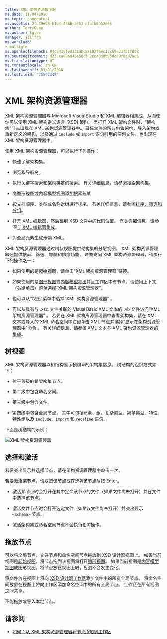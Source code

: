 ```yaml
---
title: XML 架构资源管理器
ms.date: 11/04/2016
ms.topic: conceptual
ms.assetid: 2fc39e98-b194-456b-a452-cfafb0a52d66
author: TerryGLee
ms.author: tglee
manager: jillfra
ms.workload:
- multiple
ms.openlocfilehash: 04c6415fed131abc5a102f6ec15c69e33f21fd68
ms.sourcegitcommit: d233ca00ad45e50cf62cca0d0b95dc69f0a87ad6
ms.translationtype: HT
ms.contentlocale: zh-CN
ms.lasthandoff: 01/01/2020
ms.locfileid: "75592342"
---
```

# <a name="xml-schema-explorer"></a>XML 架构资源管理器

XML 架构资源管理器与 Microsoft Visual Studio 和 XML 编辑器相集成，从而使你可以使用 XML 架构定义语言 (XSD) 架构。 当打开 XML 架构文件时，“架构集”节点出现在 XML 架构资源管理器中。 目标文件的所有包含架构、导入架构或重新定义的架构，以及通过 `include` 或 `import` 语句引用的任何文件，也出现在 XML 架构资源管理器中。

使用 XML 架构资源管理器，可以执行下列操作：

- 快速了解架构集。

- 浏览和导航树。

- 执行关键字搜索和架构特定的搜索。 有关详细信息，请参阅[搜索架构集](../xml-tools/searching-the-schema-set.md)。

- 向图形视图或内容模型视图添加搜索结果

- 按文档顺序、类型或名称对树进行排序。 有关详细信息，请参阅[排序、筛选和分组](../xml-tools/sorting-filtering-and-grouping-xml-schema-explorer.md)。

- 打开 XML 编辑器，然后跳到 XSD 文件中的代码位置。 有关详细信息，请参阅[与 XML 编辑器集成](../xml-tools/integration-with-xml-editor.md)。

- 为全局元素生成示例 XML。

XML 架构资源管理器通过树状视图提供架构集的分层视图。 XML 架构资源管理器还提供搜索、筛选、导航和排序功能。 若要访问 XML 架构资源管理器，请执行下列操作之一：

- 如果使用的是[起始视图](../xml-tools/start-view.md)，请单击“XML 架构资源管理器”链接。

- 如果使用的是[图形视图](../xml-tools/graph-view.md)或[内容模型视图](../xml-tools/content-model-view.md)并且工作区中有节点，请使用上下文（右键单击）菜单选择“XML 架构资源管理器”。

- 也可以从“视图”菜单中选择“XML 架构资源管理器” 。

- 可以从具有与 .xsd 文件关联的 Visual Basic XML 文本的 .vb 文件访问“XML 架构资源管理器” 。 若要在 XML 架构资源管理器中查看架构集，请在 XML 文本或导入的 XML 命名空间中右键单击 XML 节点并选择“显示在架构资源管理器中”命令 。 有关详细信息，请参阅 [XML 文本与 XML 架构资源管理器的集成](../xml-tools/integration-of-xml-literals-with-xml-schema-explorer.md)。

## <a name="tree-view"></a>树视图
XML 架构资源管理器以树结构显示预编译的架构集信息。 树结构的组织方式如下：

- 位于顶级的是架构集节点。

- 第二级中包含命名空间。

- 第三级中包含文件。

- 第四级中包含全局节点， 其中可包括元素、组、复杂类型、简单类型、特性、特性组以及 `include`、`import` 和 `redefine` 语句。

下面是树结构的示例：

![XML 架构资源管理器](../xml-tools/media/xmlschemaexplorer.gif)

## <a name="selection-and-activation"></a>选择和激活
若要突出显示并选择节点，请在架构资源管理器中单击一次。

若要激活某节点，请双击该节点或在选择该节点后按 Enter。

- 激活某节点时会打开在其中定义该节点的文件（如果文件尚未打开）并在文件中选择该节点。

- 激活文件节点时会打开选定文件（如果该文件尚未打开）并突出显示 `<schema>` 节点。

- 激活架构集或命名空间节点不会执行任何操作。

## <a name="drag-and-drop-nodes"></a>拖放节点
可以将全局节点、文件节点和命名空间节点拖放到 XSD 设计器视图上。 如果当前视图是[起始视图](../xml-tools/start-view.md)，将节点拖到该视图将打开[图形视图](../xml-tools/graph-view.md)。 如果当前视图是[内容模型视图](../xml-tools/content-model-view.md)或图形视图，将节点放在视图上时，视图不会发生变化。

将文件放在视图上将向 [XSD 设计器工作区](../xml-tools/xml-schema-designer-workspace.md)添加文件中的所有全局节点。 将命名空间放置在视图上将向工作区添加命名空间中的所有全局节点。 工作区在所有视图之间共享。

 不能拖放或导入本地节点。

## <a name="see-also"></a>请参阅

- [如何：从 XML 架构资源管理器将节点添加到工作区](../xml-tools/how-to-add-nodes-to-the-workspace-from-the-xml-schema-explorer.md)

